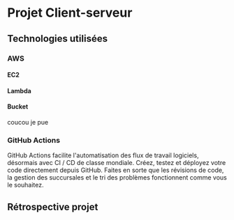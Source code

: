 # Projet Client-serveur
## Technologies utilisées

### AWS

#### EC2

#### Lambda

#### Bucket
coucou je pue

### GitHub Actions
GitHub Actions facilite l'automatisation des flux de travail logiciels, désormais avec CI / CD de classe mondiale. Créez, testez et déployez votre code directement depuis GitHub. Faites en sorte que les révisions de code, la gestion des succursales et le tri des problèmes fonctionnent comme vous le souhaitez.


## Rétrospective projet
